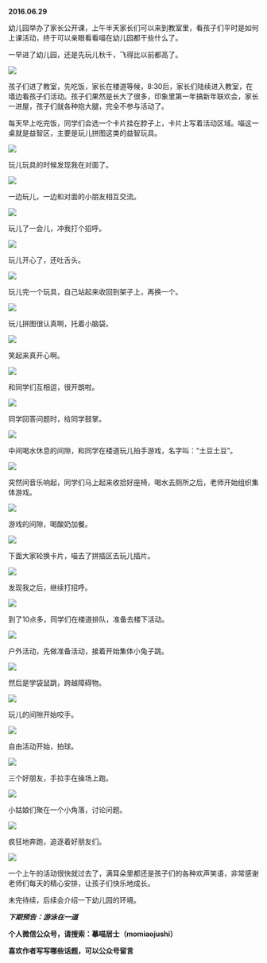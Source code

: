 
          
            
**2016.06.29**

幼儿园举办了家长公开课，上午半天家长们可以来到教室里，看孩子们平时是如何上课活动，终于可以亲眼看看喵在幼儿园都干些什么了。

一早进了幼儿园，还是先玩儿秋千，飞得比以前都高了。




![](//upload-images.jianshu.io/upload_images/51001-b58ed201f6b0229f.jpg)




孩子们进了教室，先吃饭，家长在楼道等候，8:30后，家长们陆续进入教室，在墙边看孩子们活动。孩子们果然是长大了很多，印象里第一年搞新年联欢会，家长一进屋，孩子们就各种抱大腿，完全不参与活动了。

每天早上吃完饭，同学们会选一个卡片挂在脖子上，卡片上写着活动区域。喵这一桌就是益智区，主要是玩儿拼图这类的益智玩具。




![](//upload-images.jianshu.io/upload_images/51001-2890f0e05ca7ff50.jpg)




玩儿玩具的时候发现我在对面了。




![](//upload-images.jianshu.io/upload_images/51001-9e6bab23a64605f7.jpg)




一边玩儿，一边和对面的小朋友相互交流。




![](//upload-images.jianshu.io/upload_images/51001-0c218796b2a97c7b.jpg)




玩儿了一会儿，冲我打个招呼。




![](//upload-images.jianshu.io/upload_images/51001-f6ce0b386e6ee42f.jpg)




玩儿开心了，还吐舌头。




![](//upload-images.jianshu.io/upload_images/51001-6d5985612e8cc52f.jpg)




玩儿完一个玩具，自己站起来收回到架子上，再换一个。




![](//upload-images.jianshu.io/upload_images/51001-00470a43b25eaf47.jpg)




玩儿拼图很认真啊，托着小脑袋。




![](//upload-images.jianshu.io/upload_images/51001-afa35eea33cfe226.jpg)




笑起来真开心啊。




![](//upload-images.jianshu.io/upload_images/51001-dc74e21ed3929e76.jpg)




和同学们互相逗，很开朗啦。




![](//upload-images.jianshu.io/upload_images/51001-07506fcf1ae67ffd.jpg)




同学回答问题时，给同学鼓掌。




![](//upload-images.jianshu.io/upload_images/51001-777a0983f6d103d4.jpg)




中间喝水休息的间隙，和同学在楼道玩儿拍手游戏，名字叫：“土豆土豆”。




![](//upload-images.jianshu.io/upload_images/51001-00debe38ee824220.jpg)




突然间音乐响起，同学们马上起来收拾好座椅，喝水去厕所之后，老师开始组织集体游戏。




![](//upload-images.jianshu.io/upload_images/51001-30842aa1eccd60dd.jpg)




游戏的间隙，喝酸奶加餐。




![](//upload-images.jianshu.io/upload_images/51001-27f6819cc688a934.jpg)




下面大家轮换卡片，喵去了拼插区去玩儿插片。




![](//upload-images.jianshu.io/upload_images/51001-fb83d4c05976092b.jpg)




发现我之后，继续打招呼。




![](//upload-images.jianshu.io/upload_images/51001-1089b21ad9a0dc80.jpg)




到了10点多，同学们在楼道排队，准备去楼下活动。




![](//upload-images.jianshu.io/upload_images/51001-357e2b292902861c.jpg)




户外活动，先做准备活动，接着开始集体小兔子跳。




![](//upload-images.jianshu.io/upload_images/51001-4b6c57dd8a15be2b.jpg)




然后是学袋鼠跳，跨越障碍物。




![](//upload-images.jianshu.io/upload_images/51001-4e4ab86b203e806a.jpg)




玩儿的间隙开始咬手。




![](//upload-images.jianshu.io/upload_images/51001-fdfa1251519a1e4e.jpg)




自由活动开始，拍球。




![](//upload-images.jianshu.io/upload_images/51001-c371f38ff24aa6b0.jpg)




三个好朋友，手拉手在操场上跑。




![](//upload-images.jianshu.io/upload_images/51001-669c7daf4be3c60b.jpg)




小姑娘们聚在一个小角落，讨论问题。




![](//upload-images.jianshu.io/upload_images/51001-c21cf35a4a486327.jpg)




疯狂地奔跑，追逐着好朋友们。




![](//upload-images.jianshu.io/upload_images/51001-15fdfe40e349165a.jpg)




一个上午的活动很快就过去了，满耳朵里都还是孩子们的各种欢声笑语，非常感谢老师们每天的精心安排，让孩子们快乐地成长。

未完待续，后续会介绍一下幼儿园的环境。


***下期预告：游泳在一道***


**个人微信公众号，请搜索：摹喵居士（momiaojushi）**

**喜欢作者写写哪些话题，可以公众号留言**

          
        